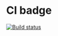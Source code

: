 # CI badge

[![Build status](https://ci.appveyor.com/api/projects/status/69acpu28p38r3hb0?svg=true)](https://ci.appveyor.com/project/khomiakovnn/test-ci)
